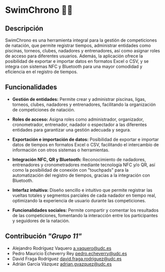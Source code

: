 # SwimChrono 🏊‍♂️

## Descripción

SwimChrono es una herramienta integral para la gestión de competiciones de natación, que permite registrar tiempos, administrar entidades como piscinas, torneos, clubes, nadadores y entrenadores, así como asignar roles de acceso para diferentes usuarios. Además, la aplicación ofrece la posibilidad de exportar e importar datos en formatos Excel o CSV, y se integra con sistemas NFC y Bluetooth para una mayor comodidad y eficiencia en el registro de tiempos.

## Funcionalidades

- **Gestión de entidades:** Permite crear y administrar piscinas, ligas, torneos, clubes, nadadores y entrenadores, facilitando la organización de competiciones de natación.

- **Roles de acceso:** Asigna roles como administrador, organizador, cronometrador, entrenador, nadador o espectador a las diferentes entidades para garantizar una gestión adecuada y segura.

- **Exportación e importación de datos:** Posibilidad de exportar e importar datos de tiempos en formatos Excel o CSV, facilitando el intercambio de información con otros sistemas o herramientas.

- **Integración NFC, QR y Bluetooth:** Reconocimiento de nadadores, entrenadores y cronometradores mediante tecnología NFC y/o QR, así como la posibilidad de conexión con "touchpads" para la automatización del registro de tiempos, gracias a la integración con Bluetooth.

- **Interfaz intuitiva:** Diseño sencillo e intuitivo que permite registrar las vueltas totales y segmentos parciales de cada nadador en tiempo real, optimizando la experiencia de usuario durante las competiciones.

- **Funcionalidades sociales:** Permite compartir y comentar los resultados de las competiciones, fomentando la interacción entre los participantes y seguidores de la natación.


## Contribución *"Grupo 11"*
- Alejandro Rodríguez Vaquero <a.vaquero@udc.es>
- Pedro Mauricio Echeverry Rey <pedro.echeverry@udc.es>
- David Fraga Rodríguez <david.fraga.rodriguez@udc.es>
- Adrián García Vázquez <adrian.gvazquez@udc.es>
